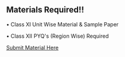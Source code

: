 ## Materials Required!!

• Class XI Unit Wise Material & Sample Paper

• Class XII PYQ's (Region Wise) Required 

[Submit Material Here](https://docs.google.com/forms/d/e/1FAIpQLSfDtoKwUw_6_RgvLuBBIKL_dnaMEocCy6HSc8bmmKMNUdwbZw/viewform?usp=sharing)

